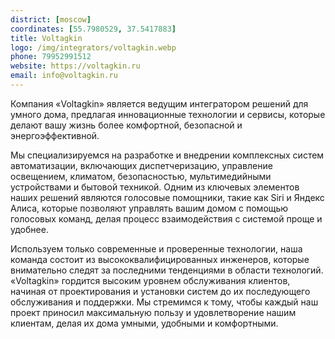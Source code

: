 ```yaml
---
district: [moscow]
coordinates: [55.7980529, 37.5417883]
title: Voltagkin
logo: /img/integrators/voltagkin.webp
phone: 79952991512
website: https://voltagkin.ru
email: info@voltagkin.ru
---
```


Компания «Voltagkin» является ведущим интегратором решений для умного дома, предлагая инновационные технологии и сервисы, которые делают вашу жизнь более комфортной, безопасной и энергоэффективной.

Мы специализируемся на разработке и внедрении комплексных систем автоматизации, включающих диспетчеризацию, управление освещением, климатом, безопасностью, мультимедийными устройствами и бытовой техникой. Одним из ключевых элементов наших решений являются голосовые помощники, такие как Siri и Яндекс Алиса, которые позволяют управлять вашим домом с помощью голосовых команд, делая процесс взаимодействия с системой проще и удобнее.

Используем только современные и проверенные технологии, наша команда состоит из высококвалифицированных инженеров, которые внимательно следят за последними тенденциями в области технологий. «Voltagkin» гордится высоким уровнем обслуживания клиентов, начиная от проектирования и установки систем до их последующего обслуживания и поддержки. Мы стремимся к тому, чтобы каждый наш проект приносил максимальную пользу и удовлетворение нашим клиентам, делая их дома умными, удобными и комфортными.
